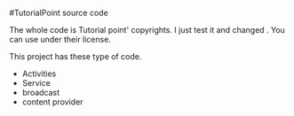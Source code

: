 #TutorialPoint source code

The whole code is Tutorial point' copyrights. I just test it and changed . You can use under their license.

This project has these type of code.
 * Activities
 * Service
 * broadcast
 * content provider